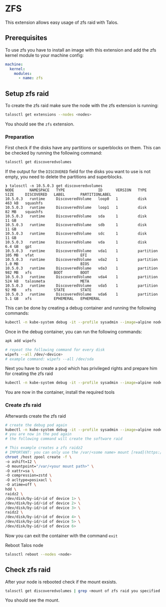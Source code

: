 # ZFS

This extension allows easy usage of zfs raid with Talos.

## Prerequisites

To use zfs you have to install an image with this extension and add the zfs kernel module to your machine config:

```yaml
machine:
  kernel:
    modules:
      - name: zfs
```

## Setup zfs raid

To create the zfs raid make sure the node with the zfs extension is running:

```bash
talosctl get extensions --nodes <nodes>
```

You should see the `zfs` extension.

### Preparation

First check if the disks have any partitions or superblocks on them.
This can be checked by running the following command:

```bash
talosctl get discoveredvolumes
```

If the output for the `DISCOVERED` field for the disks you want to use is not empty, you need to delete the partitions and superblocks.

```text
❯ talosctl -n 10.5.0.3 get discoveredvolumes
NODE       NAMESPACE   TYPE               ID      VERSION   TYPE        SIZE     DISCOVERED   LABEL       PARTITIONLABEL
10.5.0.3   runtime     DiscoveredVolume   loop0   1         disk        463 kB   squashfs
10.5.0.3   runtime     DiscoveredVolume   loop1   1         disk        82 MB    squashfs
10.5.0.3   runtime     DiscoveredVolume   sda     1         disk        11 GB
10.5.0.3   runtime     DiscoveredVolume   sdb     1         disk        11 GB
10.5.0.3   runtime     DiscoveredVolume   sdc     1         disk        11 GB
10.5.0.3   runtime     DiscoveredVolume   vda     1         disk        6.4 GB   gpt
10.5.0.3   runtime     DiscoveredVolume   vda1    1         partition   105 MB   vfat                     EFI
10.5.0.3   runtime     DiscoveredVolume   vda2    1         partition   1.0 MB                            BIOS
10.5.0.3   runtime     DiscoveredVolume   vda3    1         partition   982 MB   xfs          BOOT        BOOT
10.5.0.3   runtime     DiscoveredVolume   vda4    1         partition   524 kB   talosmeta                META
10.5.0.3   runtime     DiscoveredVolume   vda5    1         partition   92 MB    xfs          STATE       STATE
10.5.0.3   runtime     DiscoveredVolume   vda6    1         partition   5.1 GB   xfs          EPHEMERAL   EPHEMERAL
```

This can be done by creating a debug container and running the following commands:

```bash
kubectl -n kube-system debug -it --profile sysadmin --image=alpine node/<node name>
```

Once in the debug container, you can run the following commands:

```bash
apk add wipefs

# repeat the following command for every disk
wipefs --all /dev/<device>
# example command: wipefs --all /dev/sda
```

Next you have to create a pod which has privileged rights and prepare him for creating the zfs raid

```bash
kubectl -n kube-system debug -it --profile sysadmin --image=alpine node/<node name>
```

You are now in the container, install the required tools

### Create zfs raid

Afterwards create the zfs raid

```bash
# create the debug pod again
kubectl -n kube-system debug -it --profile sysadmin --image=alpine node/<node name>
# you are now in the pod again
# the following command will create the software raid

# This example creates a zfs raidz2
# IMPORTANT: you can only use the /var/<some name> mount [read](https://www.talos.dev/v1.8/learn-more/architecture/#the-file-system)
chroot /host zpool create -f \
-o ashift=12 \
-O mountpoint="/var/<your mount path>" \
-O xattr=sa \
-O compression=zstd \
-O acltype=posixacl \
-O atime=off \
hdd \
raidz2 \
/dev/disk/by-id/<id of device 1> \
/dev/disk/by-id/<id of device 2> \
/dev/disk/by-id/<id of device 3> \
raidz2 \
/dev/disk/by-id/<id of device 4> \
/dev/disk/by-id/<id of device 5> \
/dev/disk/by-id/<id of device 6>
```

Now you can exit the container with the command `exit`

Reboot Talos node

```bash
talosctl reboot --nodes <node>
```

## Check zfs raid

After your node is rebooted check if the mount exsists.

```bash
talosctl get discoveredvolumes | grep <mount of zfs raid you specified (/var/...)>
```

You should see the mount.
